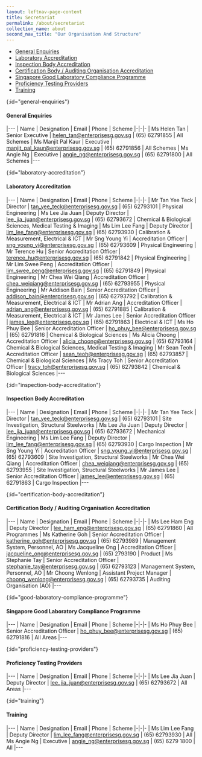 ```yaml
---
layout: leftnav-page-content
title: Secretariat
permalink: /about/secretariat
collection_name: about
second_nav_title: "Our Organisation And Structure"
---
```


* [General Enquiries](#general-enquiries)
* [Laboratory Accreditation](#laboratory-accreditation)
* [Inspection Body Accreditation](#inspection-body-accreditation)
* [Certification Body / Auditing Organisation Accreditation](#certification-body-accreditation)
* [Singapore Good Laboratory Compliance Programme](#good-laboratory-compliance-programme)
* [Proficiency Testing Providers](#proficiency-testing-providers)
* [Training](#training)

[](){:id="general-enquiries"}
#### General Enquiries

|---
| Name | 	Designation | Email | Phone | Scheme
|-|-|-
| Ms Helen Tan | Senior Executive | [helen_tan@enterprisesg.gov.sg](mailto:helen_tan@enterprisesg.gov.sg) | (65) 62791855 | All Schemes
| Ms Manjit Pal Kaur | Executive | [manjit_pal_kaur@enterprisesg.gov.sg](mailto:manjit_pal_kaur@enterprisesg.gov.sg) | (65) 62791856 | All Schemes
| Ms Angie Ng | Executive | [angie_ng@enterprisesg.gov.sg](mailto:angie_ng@enterprisesg.gov.sg) | (65) 62791800 | All Schemes
|---

[](){:id="laboratory-accreditation"}
#### Laboratory Accreditation

|---
| Name | 	Designation | Email | Phone | Scheme
|-|-|-
| Mr Tan Yee Teck | Director | [tan_yee_teck@enterprisesg.gov.sg](mailto:tan_yee_teck@enterprisesg.gov.sg) | (65) 62793101 | Physical Engineering
| Ms Lee Jia Juan | Deputy Director | [lee_jia_juan@enterprisesg.gov.sg](mailto:lee_jia_juan@enterprisesg.gov.sg) | (65) 62793672 | Chemical & Biological Sciences, Medical Testing & Imaging
| Ms Lim Lee Fang | Deputy Director | [lim_lee_fang@enterprisesg.gov.sg](mailto:lim_lee_fang@enterprisesg.gov.sg) | (65) 62793930 | Calibration & Measurement, Electrical & ICT
| Mr Sng Young Yi | Accreditation Officer | [sng_young_yi@enterprisesg.gov.sg](mailto:sng_young_yi@enterprisesg.gov.sg) | (65) 62793609 | Physical Engineering
| Mr Terence Hu | Senior Accreditation Officer | [terence_hu@enterprisesg.gov.sg](mailto:terence_hu@enterprisesg.gov.sg) | (65) 62791842 | Physical Engineering
| Mr Lim Swee Peng | Accreditation Officer | [lim_swee_peng@enterprisesg.gov.sg](mailto:lim_swee_peng@enterprisesg.gov.sg) | (65) 62791849 | Physical Engineering
| Mr Chea Wei Qiang | Accreditation Officer | [chea_weiqiang@enterprisesg.gov.sg](mailto:chea_weiqiang@enterprisesg.gov.sg) | (65) 62793955 | Physical Engineering
| Mr Addison Bain | Senior Accreditation Officer | [addison_bain@enterprisesg.gov.sg](mailto:addison_bain@enterprisesg.gov.sg) | (65) 62793792 | Calibration & Measurement, Electrical & ICT
| Mr Adrian Ang | Accreditation Officer | [adrian_ang@enterprisesg.gov.sg](mailto:adrian_ang@enterprisesg.gov.sg) | (65) 62791885 | Calibration & Measurement, Electrical & ICT
| Mr James Lee | Senior Accreditation Officer | [james_lee@enterprisesg.gov.sg](mailto:james_lee@enterprisesg.gov.sg) | (65) 62791863 | Electrical & ICT
| Ms Ho Phuy Bee | Senior Accreditation Officer | [ho_phuy_bee@enterprisesg.gov.sg](mailto:ho_phuy_bee@enterprisesg.gov.sg) | (65) 62791816 | Chemical & Biological Sciences
| Ms Alicia Choong | Accreditation Officer | [alicia_choong@enterprisesg.gov.sg](mailto:alicia_choong@enterprisesg.gov.sg) | (65) 62793164 | Chemical & Biological Sciences, Medical Testing & Imaging
| Mr Sean Teoh | Accreditation Officer | [sean_teoh@enterprisesg.gov.sg](mailto:sean_teoh@enterprisesg.gov.sg) | (65) 62793857 | Chemical & Biological Sciences
| Ms Tracy Toh | Senior Accreditation Officer | [tracy_toh@enterprisesg.gov.sg](mailto:tracy_toh@enterprisesg.gov.sg) | (65) 62793842 | Chemical & Biological Sciences
|---

[](){:id="inspection-body-accreditation"}
#### Inspection Body Accreditation

|---
| Name | 	Designation | Email | Phone | Scheme
|-|-|-
| Mr Tan Yee Teck | Director | [tan_yee_teck@enterprisesg.gov.sg](mailto:tan_yee_teck@enterprisesg.gov.sg) | (65) 62793101 | Site Investigation, Structural Steelworks
| Ms Lee Jia Juan | Deputy Director | [lee_jia_juan@enterprisesg.gov.sg](mailto:lee_jia_juan@enterprisesg.gov.sg) | (65) 62793672 | Mechanical Engineering
| Ms Lim Lee Fang | Deputy Director | [lim_lee_fang@enterprisesg.gov.sg](mailto:lim_lee_fang@enterprisesg.gov.sg) | (65) 62793930 | Cargo Inspection
| Mr Sng Young Yi | Accreditation Officer | [sng_young_yi@enterprisesg.gov.sg](mailto:sng_young_yi@enterprisesg.gov.sg) | (65) 62793609 | Site Investigation, Structural Steelworks
| Mr Chea Wei Qiang | Accreditation Officer | [chea_weiqiang@enterprisesg.gov.sg](mailto:chea_weiqiang@enterprisesg.gov.sg) | (65) 62793955 | Site Investigation, Structural Steelworks
| Mr James Lee | Senior Accreditation Officer | [james_lee@enterprisesg.gov.sg](mailto:james_lee@enterprisesg.gov.sg) | (65) 62791863 | Cargo Inspection
|---

[](){:id="certification-body-accreditation"}
#### Certification Body / Auditing Organisation Accreditation

|---
| Name | 	Designation | Email | Phone | Scheme
|-|-|-
| Ms Lee Ham Eng | Deputy Director | [lee_ham_eng@enterprisesg.gov.sg](mailto:lee_ham_eng@enterprisesg.gov.sg) | (65) 62791860 | All Programmes
| Ms Katherine Goh | Senior Accreditation Officer | [katherine_goh@enterprisesg.gov.sg](mailto:katherine_goh@enterprisesg.gov.sg) | (65) 62793989 | Management System, Personnel, AO
| Ms Jacqueline Ong | Accreditation Officer | [jacqueline_ong@enterprisesg.gov.sg](mailto:jacqueline_ong@enterprisesg.gov.sg) | (65) 2793190 | Product
| Ms Stephanie Tay | Senior Accreditation Officer | [stephanie_tay@enterprisesg.gov.sg](mailto:stephanie_tay@enterprisesg.gov.sg) | (65) 62793123 | Management System, Personnel, AO
| Mr Choong Wenlong | Assistant Project Manager | [choong_wenlong@enterprisesg.gov.sg](mailto:choong_wenlong@enterprisesg.gov.sg) | (65) 62793735 | Auditing Organisation (AO)
|---

[](){:id="good-laboratory-compliance-programme"}
#### Singapore Good Laboratory Compliance Programme

|---
| Name | 	Designation | Email | Phone | Scheme
|-|-|-
| Ms Ho Phuy Bee | Senior Accreditation Officer | [ho_phuy_bee@enterprisesg.gov.sg](mailto:ho_phuy_bee@enterprisesg.gov.sg) | (65) 62791816 | All Areas
|---

[](){:id="proficiency-testing-providers"}
#### Proficiency Testing Providers

|---
| Name | 	Designation | Email | Phone | Scheme
|-|-|-
| Ms Lee Jia Juan | Deputy Director | [lee_jia_juan@enterprisesg.gov.sg](mailto:lee_jia_juan@enterprisesg.gov.sg) | (65) 62793672 | All Areas
|---

[](){:id="training"}
#### Training

|---
| Name | 	Designation | Email | Phone | Scheme
|-|-|-
| Ms Lim Lee Fang | Deputy Director | [lim_lee_fang@enterprisesg.gov.sg](mailto:lim_lee_fang@enterprisesg.gov.sg) | (65) 62793930 | All
| Ms Angie Ng | Executive | [angie_ng@enterprisesg.gov.sg](mailto:angie_ng@enterprisesg.gov.sg) | (65) 6279 1800 | All
|---
